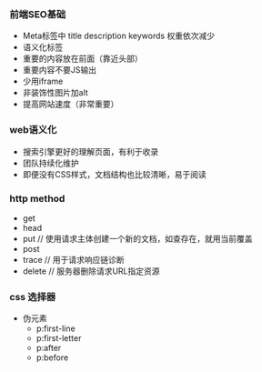 ### 前端SEO基础
+ Meta标签中 title description keywords 权重依次减少
+ 语义化标签
+ 重要的内容放在前面（靠近头部）
+ 重要内容不要JS输出
+ 少用iframe
+ 非装饰性图片加alt
+ 提高网站速度（非常重要）

### web语义化
+ 搜索引擎更好的理解页面，有利于收录
+ 团队持续化维护
+ 即便没有CSS样式，文档结构也比较清晰，易于阅读

### http method
+ get 
+ head
+ put // 使用请求主体创建一个新的文档，如查存在，就用当前覆盖
+ post
+ trace // 用于请求响应链诊断
+ delete // 服务器删除请求URL指定资源

### css 选择器
+ 伪元素
    + p:first-line
    + p:first-letter
    + p:after
    + p:before